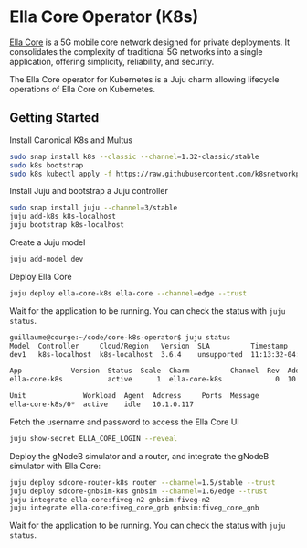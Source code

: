 # Ella Core Operator (K8s)

[Ella Core](https://github.com/ellanetworks/core) is a 5G mobile core network designed for private deployments. It consolidates the complexity of traditional 5G networks into a single application, offering simplicity, reliability, and security.

The Ella Core operator for Kubernetes is a Juju charm allowing lifecycle operations of Ella Core on Kubernetes.

## Getting Started

Install Canonical K8s and Multus

```bash
sudo snap install k8s --classic --channel=1.32-classic/stable
sudo k8s bootstrap
sudo k8s kubectl apply -f https://raw.githubusercontent.com/k8snetworkplumbingwg/multus-cni/master/deployments/multus-daemonset-thick.yml
```

Install Juju and bootstrap a Juju controller

```bash
sudo snap install juju --channel=3/stable
juju add-k8s k8s-localhost
juju bootstrap k8s-localhost
```

Create a Juju model

```bash
juju add-model dev
```

Deploy Ella Core

```bash
juju deploy ella-core-k8s ella-core --channel=edge --trust
```

Wait for the application to be running. You can check the status with `juju status`.

```bash
guillaume@courge:~/code/core-k8s-operator$ juju status
Model  Controller     Cloud/Region   Version  SLA          Timestamp
dev1   k8s-localhost  k8s-localhost  3.6.4    unsupported  11:13:32-04:00

App            Version  Status  Scale  Charm          Channel  Rev  Address         Exposed  Message
ella-core-k8s           active      1  ella-core-k8s             0  10.152.183.149  no       

Unit              Workload  Agent  Address     Ports  Message
ella-core-k8s/0*  active    idle   10.1.0.117 
```

Fetch the username and password to access the Ella Core UI

```bash
juju show-secret ELLA_CORE_LOGIN --reveal
```

Deploy the gNodeB simulator and a router, and integrate the gNodeB simulator with Ella Core:

```bash
juju deploy sdcore-router-k8s router --channel=1.5/stable --trust
juju deploy sdcore-gnbsim-k8s gnbsim --channel=1.6/edge --trust
juju integrate ella-core:fiveg-n2 gnbsim:fiveg-n2
juju integrate ella-core:fiveg_core_gnb gnbsim:fiveg_core_gnb
```

Wait for the application to be running. You can check the status with `juju status`.
